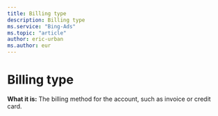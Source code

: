 ```yaml
---
title: Billing type
description: Billing type
ms.service: "Bing-Ads"
ms.topic: "article"
author: eric-urban
ms.author: eur
---
```


# Billing type

**What it is:**     The billing method for the account, such as invoice or credit card.


